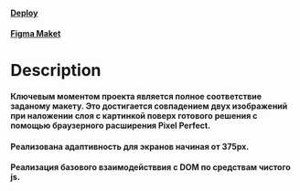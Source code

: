 #### [Deploy](https://daklin2.github.io/singolo/)
#### [Figma Maket](https://www.figma.com/file/ORM76kEzhnBmTGI5nad8eT/HTML%2BCSS?node-id=0%3A1)

# Description
#### Ключевым моментом проекта является полное соответствие заданому макету. Это достигается совпадением двух изображений при наложении слоя с картинкой поверх готового решения с помощью браузерного расширения Pixel Perfect.
#### Реализована адаптивность для экранов начиная от 375px.
#### Реализация базового взаимодействвия с DOM по средствам чистого js.

